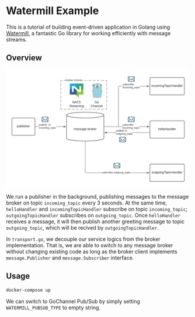 # Watermill Example
This is a tutorial of building event-driven application in Golang using [Watermill](https://github.com/ThreeDotsLabs/watermill), a fantastic Go library for working efficiently with message streams.
## Overview
![](./assets/overview.png)

We run a publisher in the background, publishing messages to the message broker on topic `incoming_topic` every 3 seconds. At the same time, `helloHandler` and `incomingTopicHandler` subscribe on topic `incoming_topic`; `outgoingTopicHandler` subscribes on `outgoing_topic`. Once `helloHandler` receives a message, it will then publish another greeting message to topic `outgoing_topic`, which will be recived by `outgoingTopicHandler`.

In `transport.go`, we decouple our service logics from the broker implementation. That is, we are able to switch to any message broker without changing existing code as long as the broker client implements `message.Publisher` and `message.Subscriber` interface.
## Usage
```bash
docker-compose up
```
We can switch to GoChannel Pub/Sub by simply setting `WATERMILL_PUBSUB_TYPE` to empty string.